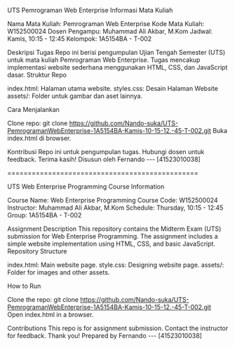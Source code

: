 UTS Pemrograman Web Enterprise
Informasi Mata Kuliah

Nama Mata Kuliah: Pemrograman Web Enterprise
Kode Mata Kuliah: W152500024
Dosen Pengampu: Muhammad Ali Akbar, M.Kom
Jadwal: Kamis, 10:15 - 12:45
Kelompok: 1A5154BA - T-002

Deskripsi Tugas
Repo ini berisi pengumpulan Ujian Tengah Semester (UTS) untuk mata kuliah Pemrograman Web Enterprise. Tugas mencakup implementasi website sederhana menggunakan HTML, CSS, dan JavaScript dasar.
Struktur Repo

index.html: Halaman utama website.
styles.css: Desain Halaman Website
assets/: Folder untuk gambar dan aset lainnya.

Cara Menjalankan

Clone repo: git clone https://github.com/Nando-suka/UTS-PemrogramanWebEnterprise-1A5154BA-Kamis-10-15-12.-45-T-002.git
Buka index.html di browser.

Kontribusi
Repo ini untuk pengumpulan tugas. Hubungi dosen untuk feedback.
Terima kasih!
Disusun oleh Fernando --- [41523010038]

===============================================

UTS Web Enterprise Programming
Course Information

Course Name: Web Enterprise Programming
Course Code: W152500024
Instructor: Muhammad Ali Akbar, M.Kom
Schedule: Thursday, 10:15 - 12:45
Group: 1A5154BA - T-002

Assignment Description
This repository contains the Midterm Exam (UTS) submission for Web Enterprise Programming. The assignment includes a simple website implementation using HTML, CSS, and basic JavaScript.
Repository Structure

index.html: Main website page.
style.css: Designing website page.
assets/: Folder for images and other assets.

How to Run

Clone the repo: git clone https://github.com/Nando-suka/UTS-PemrogramanWebEnterprise-1A5154BA-Kamis-10-15-12.-45-T-002.git
Open index.html in a browser.

Contributions
This repo is for assignment submission. Contact the instructor for feedback.
Thank you!
Prepared by Fernando --- [41523010038]
